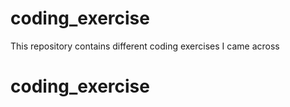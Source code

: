 # coding_exercise
This repository contains different coding exercises I came across
# coding_exercise
